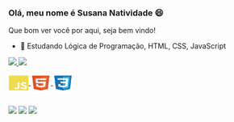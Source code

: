 ### Olá, meu nome é Susana Natividade 😄
Que bom ver você por aqui, seja bem vindo!

- 🌱 Estudando Lógica de Programação, HTML, CSS, JavaScript

<div align="left">
  <a href="https://github.com/natividadesusana">
  <img height="=180" src="https://github-readme-stats.vercel.app/api?username=natividadesusana&show_icons=true&theme=dark&include_all_commits=true&count_private=true"/>
  <img height="120" src="https://github-readme-stats.vercel.app/api/top-langs/?username=natividadesusana&layout=compact&langs_count=7&theme=dark"/>
</div>
  <div style="display: inline_block"><br>
  <img align="center" alt="natividadesusana-Js" height="30" width="40" src="https://raw.githubusercontent.com/devicons/devicon/master/icons/javascript/javascript-plain.svg">
  <img align="center" alt="natividadesusana-HTML" height="30" width="40" src="https://raw.githubusercontent.com/devicons/devicon/master/icons/html5/html5-original.svg">
  <img align="center" alt="natividadesusana-CSS" height="30" width="40" src="https://raw.githubusercontent.com/devicons/devicon/master/icons/css3/css3-original.svg">
</div>
  
  ##
  
<div> 
  <a href="https://instagram.com/natividadesusana" target="_blank"><img src="https://img.shields.io/badge/-Instagram-%23E4405F?style=for-the-badge&logo=instagram&logoColor=white" target="_blank"></a>
  <a href = "mailto:susanajdsn@gmail.com"><img src="https://img.shields.io/badge/-Gmail-%23333?style=for-the-badge&logo=gmail&logoColor=white" target="_blank"></a>
  <a href="https://www.linkedin.com/in/natividadesusana/" target="_blank"><img src="https://img.shields.io/badge/-LinkedIn-%230077B5?style=for-the-badge&logo=linkedin&logoColor=white" target="_blank"></a> 
